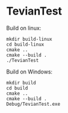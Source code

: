 # TevianTest

Build on linux:
```
mkdir build-linux
cd build-linux
cmake ..
cmake --build .
./TevianTest
```

Build on Windows:
```
mkdir build
cd build
cmake ..
cmake --build .
Debug/TevianTest.exe
```
